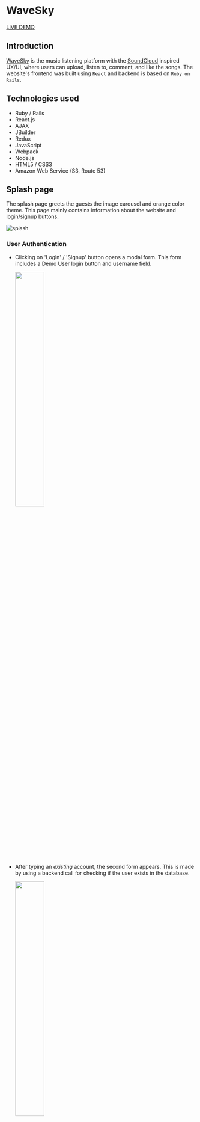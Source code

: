 # WaveSky

[LIVE DEMO](https://wavesky.iskrayev.com/)

## Introduction


[WaveSky](https://wavesky.iskrayev.com/) is the music listening platform with the [SoundCloud](https://soundcloud.com) inspired UX/UI, where users can upload, listen to, comment, and like the songs. The website's frontend was built using `React` and backend is based on `Ruby on Rails`.


## Technologies used

- Ruby / Rails
- React.js
- AJAX
- JBuilder
- Redux
- JavaScript
- Webpack
- Node.js
- HTML5 / CSS3
- Amazon Web Service (S3, Route 53)

## Splash page

The splash page greets the guests the image carousel and orange color theme. This page mainly contains 
information about the website and login/signup buttons.

![splash](https://i.imgur.com/SMUF2sT.gif)

### User Authentication

- Clicking on 'Login' / 'Signup' button opens a modal form. This form includes a Demo User login button and username field.

    <img src="https://i.imgur.com/A5Ir0iZ.png?1" width="40%">

- After typing an _existing_ account, the second form appears. This is made by using a backend call for checking if the user exists in the database.

    <img src="https://i.imgur.com/ty0bEtf.png" width="40%">

- If the user does not exist, the signup modal form shows up.

    <img src="https://i.imgur.com/ty0bEtf.png" width="40%">

## Features

- ### Home page
    
    After login in, the user sees the main profile a home page. It contains all basic user's information such as profile pictures, songs and user's information. On top of the page, there is the navigation bar that is static through all the pages. On the bottom, there is the audio player which is static as well. On the home page, users are able to edit their information and see their statistics.

    ![home](https://i.imgur.com/E943QWu.png)

- ### Navigation bar

    Navigation bar consists of home page link, explore link, search bar, LinkedIn link, GitHub link, and logout button. Using `CSS3` properties, the navigation bar is always fixed to the top of the page.

- ### Upload

    The songs can be uploaded by using the `upload` button on the top navigation bar. After choosing the audio file, the upload form will appear where the user can input all necessary song information. The song will be uploaded to the database by using `Amazon Web Services (AWS S3)`

    ![upload](https://i.imgur.com/tFgnxVH.png)

- ### Bottom player

    The bottom player is always fixed at the bottom of the page using `CSS3` properties. Using `React` and `Redux` global state, the player is always synchronized with other players on the page; moreover, the player keeps playing a song while browsing through other pages.

- ### Song

    ![player](https://i.imgur.com/pPts34h.png)

    Each song container has an author, song title, genre(optional), clickable orange player bar with play/pause button, like button, comment button, delete button. 

    - Clicking `Play` button starts playing the song.
    - Clicking on song `title` - redirects to the song show page.
    - Clicking `like` button either likes or unlikes the song.
    - Clicking `comments` button - redirects to the song show page / comments section.
    - Clicking `edit` button - opens song edit form.
    - Clicking `delete` button - opens delete modal which allows deleting the chosen song.


- ### Main player

    Each song has its own orange player that represents its sound waves.  

    ### Drawing the player 

    - A user starts uploading the audio file. Next, using `JavaScript`'s `arrayBuffer()`, the song information fetched as raw data. After, using `AudioContext` and `decodeAudioData`, the song data is now represented as samples data.

        ``` javascript
        ///not the full code
        getSongData() {
            const audioContext = new AudioContext();
            return this.state.music.arrayBuffer()
                .then((arrayBuffer) => audioContext.decodeAudioData(arrayBuffer))
                .then(audioBuffer => this.setState({ metadata: this.filterData(audioBuffer) }))
        }
        ```

    - Extracting information from a single channel by using `audioBuffer.getChannelData(0)` gives an array of all audio samples within the song. Then, the data is filtered by shortening the number of samples and finding the average value of the samples within a certain range. The filtered data then saved to the database with the song so it can be used later for drawing the player. 

        ``` javascript
        ///not the full code
        filterData(audioBuffer) {
            const rawData = audioBuffer.getChannelData(0);
            const samples = 222;
            const blockSize = Math.floor(rawData.length / samples);
            const filteredData = [];
            for (let i = 0; i < samples; i++) {
                let blockStart = blockSize * i; 
                let sum = 0;
                for (let j = 0; j < blockSize; j++) {
                    sum = sum + Math.abs(rawData[blockStart + j]) 
                }
                filteredData.push(sum / blockSize);
            }
            return filteredData;
        };
        ```  

    - After the song is saved, a user can open their Home Page where all songs will be located. Each song has its own 'orange' player which is drawn by using `JavaScript`'s `canvas`. In order to draw the data, the song data is fetched with a song from the database. After iterating through the data, each sample is drawn on the canvas accordingly to its value.

        ``` javascript
        ///not the full code
        draw(normalizedData, canvas, ctx, counter = null, alpha = null) {
         // draw the initial canvas
            if (normalizedData) {
                const width = (Math.floor((canvas.width) / normalizedData.length)) * 1.5;
                for (let i = 0; i < normalizedData.length; i++) {
                    const x = width * i;
                    let height = normalizedData[i];
                    if (i < counter) {
                        this.drawLineSegment(ctx, x, height * 120, `rgba(255,66,0,${alpha})`);
                        this.drawLineSegment(ctx, x, -height * 60, `rgb(255,165,127, ${alpha})`);
                    } else {
                        this.drawLineSegment(ctx, x, height * 120, "rgb(143,143,143)");
                        this.drawLineSegment(ctx, x, -height * 60, "#c2c2c2");
                    }
                }
            }
        };
        ```

    - Adding click event listener to each `canvas` allows to click on the player and control the timing of the song.

        ``` javascript
        ///not the full code
        handleCanvasClick(event) {
            event.persist();
            let e = event.nativeEvent
            if (this.wasPlayed) {
                let position = e.layerX / event.currentTarget.width
                let samplePosition = (Math.floor(222 * position))
                this.newPosition = samplePosition;
                let seconds = (this.props.song.duration / 222);
                let songPosition = seconds * samplePosition;
                let audio = document.getElementById("player")
                audio.currentTime = songPosition;
                this.props.receiveCurrentSong(Object.assign({}, this.props.currentSong, { songPosition }))
            }
        }
        ```

- ### Song show page

    The song show page has the comment section and also the song description.

    ![show](https://i.imgur.com/t9Qtlp7.png)

- ### Explore 

    On the explore page, users can see randomly fetched songs and interact with other users' profiles.

    ![explore](https://i.imgur.com/IBUTgLS.png)

    The songs are fetched randomly by using `random()` query.

    ``` ruby
    class Api::RandomSongsController < ApplicationController
        def index
            @songs = Song.limit(12).order("RANDOM()")
            render "/api/songs/index"
        end
    end
    ```

## Hosting

The application is hosted on `Heroku` cloud platform. Using `AWS Route 53`, the custom domain is used for this application with a secure `SSL` certificate.








